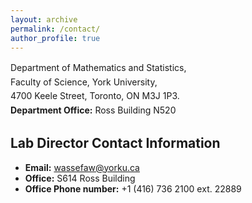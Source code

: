 ```yaml
---
layout: archive
permalink: /contact/
author_profile: true
---
```

<p style="line-height: 1.6;">
Department of Mathematics and Statistics,<br>
Faculty of Science, York University,<br>
4700 Keele Street, Toronto, ON M3J 1P3.<br>
<strong>Department Office:</strong> Ross Building N520
</p>

## Lab Director Contact Information

<ul>
  <li><strong>Email:</strong> <a href="mailto:wassefaw@yorku.ca">wassefaw@yorku.ca</a></li>
  <li><strong>Office:</strong> S614 Ross Building</li>
  <li><strong>Office Phone number:</strong> +1 (416) 736 2100 ext. 22889</li>
</ul>
